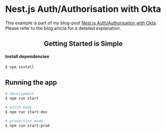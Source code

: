 # Nest.js Auth/Authorisation with Okta

This example is part of my blog-post [Nest.js Auth/Authorisation with Okta](https://www.trpkovski.com/2022/10/03/nestjs-auth-authorisation-with-okta/). Please refer to the blog article for a detailed explanation.

<h2 align="center">Getting Started is Simple</h2>

#### Install dependencies

```bash
$ npm install
```

## Running the app

```bash
# development
$ npm run start

# watch mode
$ npm run start:dev

# production mode
$ npm run start:prod
```
